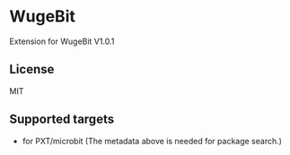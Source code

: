 # WugeBit

Extension for WugeBit V1.0.1

## License

MIT

## Supported targets

* for PXT/microbit
(The metadata above is needed for package search.)
